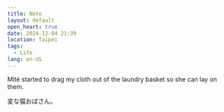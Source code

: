 ```yaml
---
title: Note
layout: default
open_heart: true
date: 2024-12-04 21:39
location: Taipei
tags: 
  - Life
lang: en-US
---
```


Mité started to drag my cloth out of the laundry basket so she can lay on them. 

変な猫おばさん。
